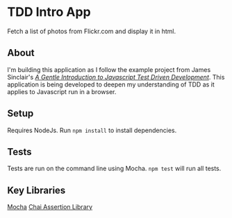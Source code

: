 # TDD Intro App
Fetch a list of photos from Flickr.com and display it in html.

## About
I'm building this application as I follow the example project from James Sinclair's [*A Gentle Introduction to Javascript Test Driven Development*](https://jrsinclair.com/articles/2016/gentle-introduction-to-javascript-tdd-intro/). This application is being developed to deepen my understanding of TDD as it applies to Javascript run in a browser.

## Setup
Requires NodeJs.
Run `npm install` to install dependencies.

## Tests
Tests are run on the command line using Mocha. `npm test` will run all tests.

## Key Libraries
[Mocha](https://mochajs.org/)
[Chai Assertion Library](http://www.chaijs.com/)

